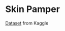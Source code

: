 # Skin Pamper

[Dataset](https://www.kaggle.com/datasets/kmader/skin-cancer-mnist-ham10000?select=HAM10000_images_part_2) from Kaggle
